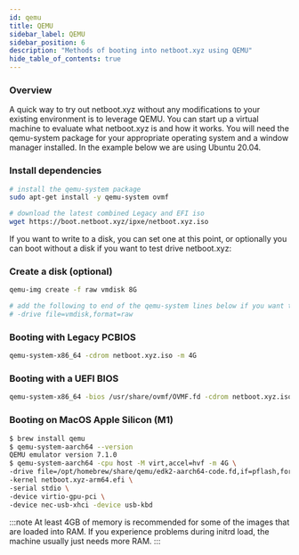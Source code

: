 ```yaml
---
id: qemu
title: QEMU
sidebar_label: QEMU
sidebar_position: 6
description: "Methods of booting into netboot.xyz using QEMU"
hide_table_of_contents: true
---
```

### Overview

A quick way to try out netboot.xyz without any modifications to your existing environment is to leverage QEMU.  You can start up a virtual machine to evaluate what netboot.xyz is and how it works.  You will need the qemu-system package for your appropriate operating system and a window manager installed.  In the example below we are using Ubuntu 20.04.

### Install dependencies

```bash
# install the qemu-system package
sudo apt-get install -y qemu-system ovmf

# download the latest combined Legacy and EFI iso
wget https://boot.netboot.xyz/ipxe/netboot.xyz.iso
```

If you want to write to a disk, you can set one at this point, or optionally you can boot without a disk if you want to test drive netboot.xyz:

### Create a disk (optional)

```bash
qemu-img create -f raw vmdisk 8G

# add the following to end of the qemu-system lines below if you want to add a disk to write to:
# -drive file=vmdisk,format=raw
```

### Booting with Legacy PCBIOS

```bash
qemu-system-x86_64 -cdrom netboot.xyz.iso -m 4G
```

### Booting with a UEFI BIOS

```bash
qemu-system-x86_64 -bios /usr/share/ovmf/OVMF.fd -cdrom netboot.xyz.iso -m 4G
```

### Booting on MacOS Apple Silicon (M1)

```bash
$ brew install qemu
$ qemu-system-aarch64 --version                                       
QEMU emulator version 7.1.0
$ qemu-system-aarch64 -cpu host -M virt,accel=hvf -m 4G \
-drive file=/opt/homebrew/share/qemu/edk2-aarch64-code.fd,if=pflash,format=raw,readonly=on \
-kernel netboot.xyz-arm64.efi \
-serial stdio \
-device virtio-gpu-pci \
-device nec-usb-xhci -device usb-kbd
```

:::note
At least 4GB of memory is recommended for some of the images that are loaded into RAM.  If you experience problems during initrd load, the machine usually just needs more RAM.
:::
